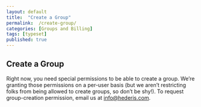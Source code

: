 ```yaml
---
layout: default
title:  "Create a Group"
permalink:  /create-group/
categories: [Groups and Billing]
tags: [typeset]
published: true
---
```


<section data-type="chapter" class="hsecchapter" data-hederis-type="hsecchapter" id="create-group" data-pi-attrs="id: create-group; data-tags: typeset;" role="doc-chapter" data-tags="typeset" data-author-name=" " data-book-title=" " title="Create a Group"><h1 data-hederis-type="hblkchaptitle" class="hblkchaptitle" id="pKH3COAdE">Create a Group</h1><p class="hblkp" data-hederis-type="hblkp" id="p5R4StsIt">Right now, you need special permissions to be able to create a group. We&#8217;re granting those permissions on a per-user basis (but we aren&#8217;t restricting folks from being allowed to create groups, so don&#8217;t be shy!). To request group-creation permission, email us at <a href="mailto:info@hederis.com" data-hederis-type="hspana" id="pUJmKyoKQ"><span class="Hyperlink" data-hederis-type="hspnspan" id="pA9YDDRgy">info@hederis.com</span></a>. </p></section>